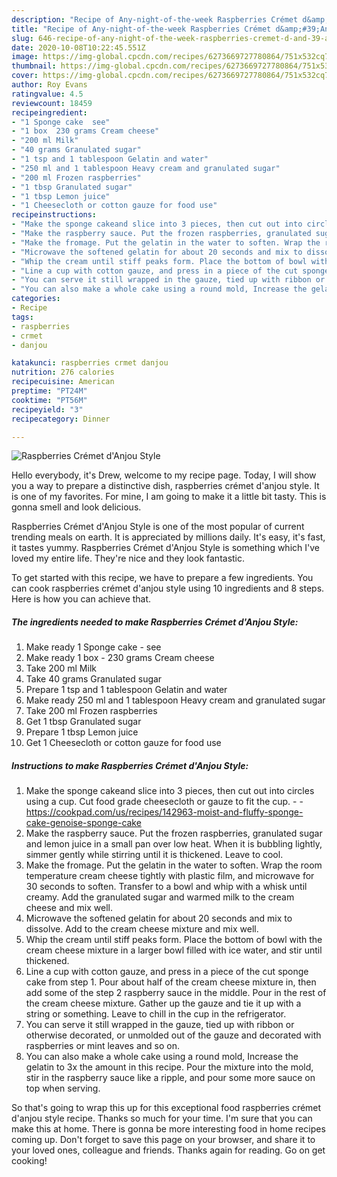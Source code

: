 ```yaml
---
description: "Recipe of Any-night-of-the-week Raspberries Crémet d&amp;#39;Anjou Style"
title: "Recipe of Any-night-of-the-week Raspberries Crémet d&amp;#39;Anjou Style"
slug: 646-recipe-of-any-night-of-the-week-raspberries-cremet-d-and-39-anjou-style
date: 2020-10-08T10:22:45.551Z
image: https://img-global.cpcdn.com/recipes/6273669727780864/751x532cq70/raspberries-cremet-danjou-style-recipe-main-photo.jpg
thumbnail: https://img-global.cpcdn.com/recipes/6273669727780864/751x532cq70/raspberries-cremet-danjou-style-recipe-main-photo.jpg
cover: https://img-global.cpcdn.com/recipes/6273669727780864/751x532cq70/raspberries-cremet-danjou-style-recipe-main-photo.jpg
author: Roy Evans
ratingvalue: 4.5
reviewcount: 18459
recipeingredient:
- "1 Sponge cake  see"
- "1 box  230 grams Cream cheese"
- "200 ml Milk"
- "40 grams Granulated sugar"
- "1 tsp and 1 tablespoon Gelatin and water"
- "250 ml and 1 tablespoon Heavy cream and granulated sugar"
- "200 ml Frozen raspberries"
- "1 tbsp Granulated sugar"
- "1 tbsp Lemon juice"
- "1 Cheesecloth or cotton gauze for food use"
recipeinstructions:
- "Make the sponge cakeand slice into 3 pieces, then cut out into circles using a cup. Cut food grade cheesecloth or gauze to fit the cup.  https://cookpad.com/us/recipes/142963-moist-and-fluffy-sponge-cake-genoise-sponge-cake"
- "Make the raspberry sauce. Put the frozen raspberries, granulated sugar and lemon juice in a small pan over low heat. When it is bubbling lightly,  simmer gently while stirring until it is thickened. Leave to cool."
- "Make the fromage. Put the gelatin in the water to soften. Wrap the room  temperature cream cheese tightly with plastic film, and microwave for 30 seconds to soften. Transfer to a bowl and whip with a whisk until creamy. Add the granulated sugar and warmed milk to the cream cheese and mix well."
- "Microwave the softened gelatin for about 20 seconds and mix to dissolve. Add to the cream cheese mixture and mix well."
- "Whip the cream until stiff peaks form. Place the bottom of bowl with the cream cheese mixture in a larger bowl filled with ice water, and stir until thickened."
- "Line a cup with cotton gauze, and press in a piece of the cut sponge cake from step 1. Pour about half of the cream cheese mixture in, then add some of the step 2 raspberry sauce in the middle. Pour in the rest of the cream cheese mixture. Gather up the gauze and tie it up with a string or something. Leave to chill in the cup in the refrigerator."
- "You can serve it still wrapped in the gauze, tied up with ribbon or otherwise decorated, or unmolded out of the gauze and decorated with raspberries or mint leaves and so on."
- "You can also make a whole cake using a round mold, Increase the gelatin to 3x the amount in this recipe. Pour the mixture into the mold, stir in the raspberry sauce like a ripple, and pour some more sauce on top when serving."
categories:
- Recipe
tags:
- raspberries
- crmet
- danjou

katakunci: raspberries crmet danjou 
nutrition: 276 calories
recipecuisine: American
preptime: "PT24M"
cooktime: "PT56M"
recipeyield: "3"
recipecategory: Dinner

---
```



![Raspberries Crémet d&#39;Anjou Style](https://img-global.cpcdn.com/recipes/6273669727780864/751x532cq70/raspberries-cremet-danjou-style-recipe-main-photo.jpg)

Hello everybody, it's Drew, welcome to my recipe page. Today, I will show you a way to prepare a distinctive dish, raspberries crémet d&#39;anjou style. It is one of my favorites. For mine, I am going to make it a little bit tasty. This is gonna smell and look delicious.

Raspberries Crémet d&#39;Anjou Style is one of the most popular of current trending meals on earth. It is appreciated by millions daily. It's easy, it's fast, it tastes yummy. Raspberries Crémet d&#39;Anjou Style is something which I've loved my entire life. They're nice and they look fantastic.




To get started with this recipe, we have to prepare a few ingredients. You can cook raspberries crémet d&#39;anjou style using 10 ingredients and 8 steps. Here is how you can achieve that.

<!--inarticleads1-->

##### The ingredients needed to make Raspberries Crémet d&#39;Anjou Style:

1. Make ready 1 Sponge cake - see
1. Make ready 1 box - 230 grams Cream cheese
1. Take 200 ml Milk
1. Take 40 grams Granulated sugar
1. Prepare 1 tsp and 1 tablespoon Gelatin and water
1. Make ready 250 ml and 1 tablespoon Heavy cream and granulated sugar
1. Take 200 ml Frozen raspberries
1. Get 1 tbsp Granulated sugar
1. Prepare 1 tbsp Lemon juice
1. Get 1 Cheesecloth or cotton gauze for food use




<!--inarticleads2-->

##### Instructions to make Raspberries Crémet d&#39;Anjou Style:

1. Make the sponge cakeand slice into 3 pieces, then cut out into circles using a cup. Cut food grade cheesecloth or gauze to fit the cup. -  - https://cookpad.com/us/recipes/142963-moist-and-fluffy-sponge-cake-genoise-sponge-cake
1. Make the raspberry sauce. Put the frozen raspberries, granulated sugar and lemon juice in a small pan over low heat. When it is bubbling lightly,  simmer gently while stirring until it is thickened. Leave to cool.
1. Make the fromage. Put the gelatin in the water to soften. Wrap the room  temperature cream cheese tightly with plastic film, and microwave for 30 seconds to soften. Transfer to a bowl and whip with a whisk until creamy. Add the granulated sugar and warmed milk to the cream cheese and mix well.
1. Microwave the softened gelatin for about 20 seconds and mix to dissolve. Add to the cream cheese mixture and mix well.
1. Whip the cream until stiff peaks form. Place the bottom of bowl with the cream cheese mixture in a larger bowl filled with ice water, and stir until thickened.
1. Line a cup with cotton gauze, and press in a piece of the cut sponge cake from step 1. Pour about half of the cream cheese mixture in, then add some of the step 2 raspberry sauce in the middle. Pour in the rest of the cream cheese mixture. Gather up the gauze and tie it up with a string or something. Leave to chill in the cup in the refrigerator.
1. You can serve it still wrapped in the gauze, tied up with ribbon or otherwise decorated, or unmolded out of the gauze and decorated with raspberries or mint leaves and so on.
1. You can also make a whole cake using a round mold, Increase the gelatin to 3x the amount in this recipe. Pour the mixture into the mold, stir in the raspberry sauce like a ripple, and pour some more sauce on top when serving.




So that's going to wrap this up for this exceptional food raspberries crémet d&#39;anjou style recipe. Thanks so much for your time. I'm sure that you can make this at home. There is gonna be more interesting food in home recipes coming up. Don't forget to save this page on your browser, and share it to your loved ones, colleague and friends. Thanks again for reading. Go on get cooking!
